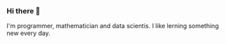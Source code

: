 ### Hi there 👋


I'm programmer, mathematician and data scientis. I like lerning something new every day.



